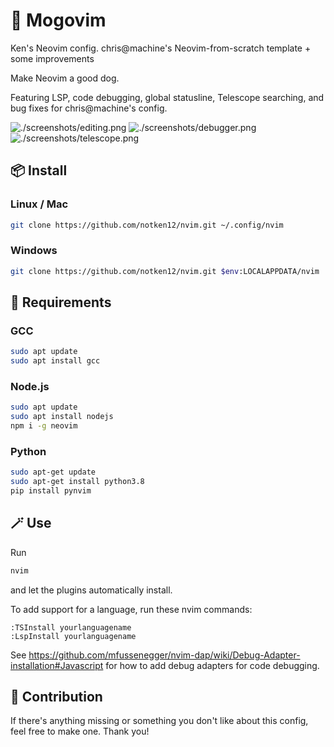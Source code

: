 # 🥭 Mogovim

Ken's Neovim config.
chris@machine's Neovim-from-scratch template + some improvements

Make Neovim a good dog.

Featuring LSP, code debugging, global statusline, Telescope searching, and bug fixes for chris@machine's config.

![./screenshots/editing.png]()
![./screenshots/debugger.png]()
![./screenshots/telescope.png]()

## 📦 Install

### Linux / Mac

```bash
git clone https://github.com/notken12/nvim.git ~/.config/nvim
```

### Windows

```bash
git clone https://github.com/notken12/nvim.git $env:LOCALAPPDATA/nvim
```

## 📃 Requirements

### GCC

```bash
sudo apt update
sudo apt install gcc
```

### Node.js

```bash
sudo apt update
sudo apt install nodejs
npm i -g neovim
```

### Python

```bash
sudo apt-get update
sudo apt-get install python3.8
pip install pynvim
```

## 🪄 Use

Run

```bash
nvim
```

and let the plugins automatically install.

To add support for a language, run these nvim commands:

```
:TSInstall yourlanguagename
:LspInstall yourlanguagename
```

See https://github.com/mfussenegger/nvim-dap/wiki/Debug-Adapter-installation#Javascript for how to add debug adapters for code debugging.

## 💞 Contribution

If there's anything missing or something you don't like about this config, feel free to make one. Thank you!
